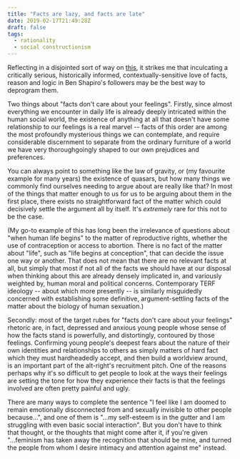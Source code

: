 ```yaml
---
title: "Facts are lazy, and facts are late"
date: 2019-02-17T21:49:28Z
draft: false
tags:
  - rationality
  - social constructionism
---
```

Reflecting in a disjointed sort of way on [this](https://theoutline.com/post/7083/the-magical-thinking-of-guys-who-love-logic), it strikes me that inculcating a critically serious, historically informed, contextually-sensitive love of facts, reason and logic in Ben Shapiro's followers may be the best way to deprogram them.

Two things about "facts don't care about your feelings". Firstly, since almost everything we encounter in daily life is already deeply intricated within the human social world, the existence of anything at all that doesn't have some relationship to our feelings is a real marvel -- facts of this order are among the most profoundly mysterious things we can contemplate, and require considerable discernment to separate from the ordinary furniture of a world we have very thoroughgoingly shaped to our own prejudices and preferences.

You can always point to something like the law of gravity, or (my favourite example for many years) the existence of quasars, but how many things we commonly find ourselves needing to argue about are really like that? In most of the things that matter enough to us for us to be arguing about them in the first place, there exists no straightforward fact of the matter which could decisively settle the argument all by itself. It's _extremely_ rare for this not to be the case.

(My go-to example of this has long been the irrelevance of questions about "when human life begins" to the matter of reproductive rights, whether the use of contraception or access to abortion. There is no fact of the matter about "life", such as "life begins at conception", that can decide the issue one way or another. That does not mean that there are no relevant facts at all, but simply that most if not all of the facts we should have at our disposal when thinking about this are already densely implicated in, and variously weighted by, human moral and political concerns. Contemporary TERF ideology -- about which more presently -- is similarly misguidedly concerned with establishing some definitive, argument-settling facts of the matter about the biology of human sexuation.)

Secondly: most of the target rubes for "facts don't care about your feelings" rhetoric are, in fact, depressed and anxious young people whose sense of how the facts stand is powerfully, and distortingly, contoured by those feelings. Confirming young people's deepest fears about the nature of their own identities and relationships to others as simply matters of hard fact which they must hardheadedly accept, and then build a worldview around, is an important part of the alt-right's recruitment pitch. One of the reasons perhaps why it's so difficult to get people to look at the ways their feelings are setting the tone for how they experience their facts is that the feelings involved are often pretty painful and ugly.

There are many ways to complete the sentence "I feel like I am doomed to remain emotionally disconnected from and sexually invisible to other people because...", and one of them is "...my self-esteem is in the gutter and I am struggling with even basic social interaction". But you don't have to think that thought, or the thoughts that might come after it, if you're given "...feminism has taken away the recognition that should be mine, and turned the people from whom I desire intimacy and attention against me" instead.
